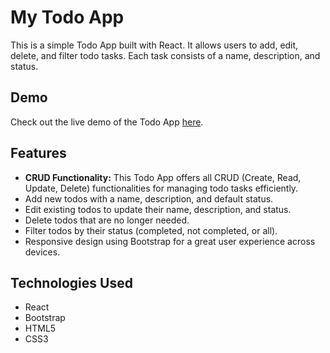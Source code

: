 # My Todo App

This is a simple Todo App built with React. It allows users to add, edit, delete, and filter todo tasks. Each task consists of a name, description, and status.

## Demo

Check out the live demo of the Todo App [here](https://mytodo-1403.netlify.app/).

## Features

- **CRUD Functionality:** This Todo App offers all CRUD (Create, Read, Update, Delete) functionalities for managing todo tasks efficiently.
- Add new todos with a name, description, and default status.
- Edit existing todos to update their name, description, and status.
- Delete todos that are no longer needed.
- Filter todos by their status (completed, not completed, or all).
- Responsive design using Bootstrap for a great user experience across devices.


## Technologies Used

- React
- Bootstrap
- HTML5
- CSS3
